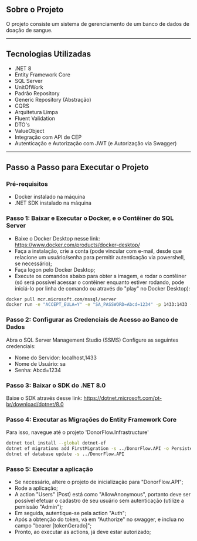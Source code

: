 ## Sobre o Projeto

O projeto consiste um sistema de gerenciamento de um banco de dados de doação de sangue.

---

## Tecnologias Utilizadas

- .NET 8
- Entity Framework Core
- SQL Server
- UnitOfWork
- Padrão Repository
- Generic Repository (Abstração)
- CQRS
- Arquitetura Limpa
- Fluent Validation
- DTO's
- ValueObject
- Integração com API de CEP
- Autenticação e Autorização com JWT (e Autorização via Swagger)

---

## Passo a Passo para Executar o Projeto

### Pré-requisitos

- Docker instalado na máquina
- .NET SDK instalado na máquina

### Passo 1: Baixar e Executar o Docker, e o Contêiner do SQL Server

- Baixe o Docker Desktop nesse link: https://www.docker.com/products/docker-desktop/
- Faça a instalação, crie a conta (pode vincular com e-mail, desde que relacione um usuário/senha para permitir autenticação via powershell, se necessário);
- Faça logon pelo Docker Desktop;
- Execute os comandos abaixo para obter a imagem, e rodar o contêiner (só será possível acessar o contêiner enquanto estiver rodando, pode iniciá-lo por linha de comando ou através do "play" no Docker Desktop):
```bash
docker pull mcr.microsoft.com/mssql/server
docker run -e "ACCEPT_EULA=Y" -e "SA_PASSWORD=Abcd=1234" -p 1433:1433 --name sqlserver_container -d mcr.microsoft.com/mssql/server
```

### Passo 2: Configurar as Credenciais de Acesso ao Banco de Dados

Abra o SQL Server Management Studio (SSMS)
Configure as seguintes credenciais:

- Nome do Servidor: localhost,1433
- Nome de Usuário: sa
- Senha: Abcd=1234

### Passo 3: Baixar o SDK do .NET 8.0

Baixe o SDK através desse link:
https://dotnet.microsoft.com/pt-br/download/dotnet/8.0

### Passo 4: Executar as Migrações do Entity Framework Core

Para isso, navegue até o projeto 'DonorFlow.Infrastructure'
```bash
dotnet tool install --global dotnet-ef
dotnet ef migrations add FirstMigration -s ../DonorFlow.API -o Persistence/Migrations
dotnet ef database update -s ../DonorFlow.API
```

### Passo 5: Executar a aplicação

- Se necessário, altere o projeto de inicialização para "DonorFlow.API";
- Rode a aplicação;
- A action "Users" (Post) está como "AllowAnonymous", portanto deve ser possível efetuar o cadastro de seu usuário sem autenticação (utilize a pemissão "Admin");
- Em seguida, autentique-se pela action "Auth";
- Após a obtenção do token, vá em "Authorize" no swagger, e inclua no campo "bearer [tokenGerado]";
- Pronto, ao executar as actions, já deve estar autorizado;
